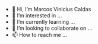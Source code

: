 - 👋 Hi, I’m Marcos Vinicius Caldas
- 👀 I’m interested in ...
- 🌱 I’m currently learning ...
- 💞️ I’m looking to collaborate on ...
- 📫 How to reach me ...

<!---
marcoscaldasit/marcoscaldasit is a ✨ special ✨ repository because its `README.md` (this file) appears on your GitHub profile.
You can click the Preview link to take a look at your changes.
--->
